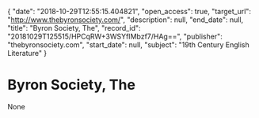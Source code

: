 {
  "date": "2018-10-29T12:55:15.404821", 
  "open_access": true, 
  "target_url": "http://www.thebyronsociety.com/", 
  "description": null, 
  "end_date": null, 
  "title": "Byron Society, The", 
  "record_id": "20181029T125515/HPCqRW+3WSYfIMbzf7/HAg==", 
  "publisher": "thebyronsociety.com", 
  "start_date": null, 
  "subject": "19th Century English Literature"
}

# Byron Society, The

None